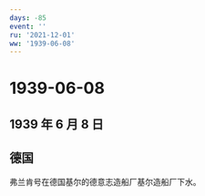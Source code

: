 ```yaml
---
days: -85
event: ''
ru: '2021-12-01'
ww: '1939-06-08'
---
```


# 1939-06-08

## 1939 年 6 月 8 日

## 德国

弗兰肯号在德国基尔的德意志造船厂基尔造船厂下水。